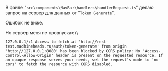 В файле "`src\components\NavBar\hamdlers\handlerRequest.ts`" делаю запрос на сервер для данных от "`Token Generate`".

Ошибок не вижe.

Но сервер меня не провпускает\
```console
127.0.0.1/:1 Access to fetch at 'http://rest-test.machineheads.ru/auth/token-generate' from origin 'http://127.0.0.1:8080' has been blocked by CORS policy: No 'Access-Control-Allow-Origin' header is present on the requested resource. If an opaque response serves your needs, set the request's mode to 'no-cors' to fetch the resource with CORS disabled.
```